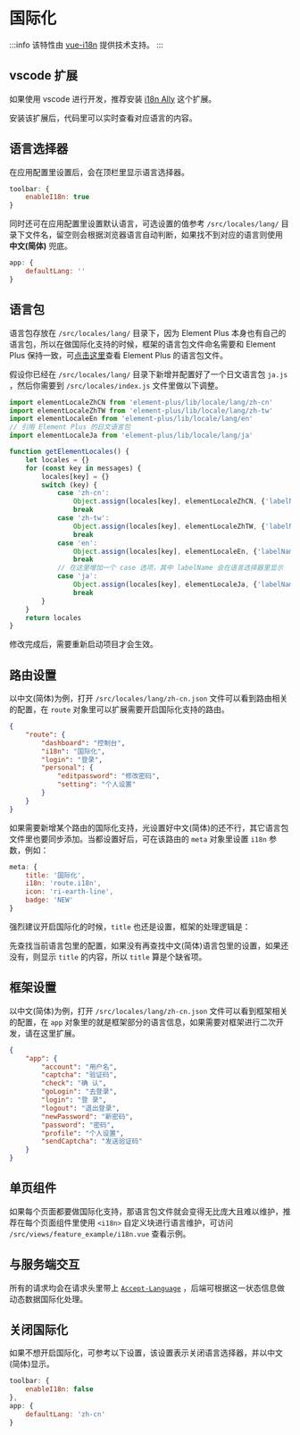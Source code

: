 # 国际化 <sup class="pro-badge" />

:::info
该特性由 [vue-i18n](https://vue-i18n.intlify.dev/) 提供技术支持。
:::

## vscode 扩展

如果使用 vscode 进行开发，推荐安装 [i18n Ally](https://marketplace.visualstudio.com/items?itemName=Lokalise.i18n-ally) 这个扩展。

安装该扩展后，代码里可以实时查看对应语言的内容。

<ZoomImg src="/i18n-ally.png" />

## 语言选择器

在应用配置里设置后，会在顶栏里显示语言选择器。

```js
toolbar: {
    enableI18n: true
}
```

同时还可在应用配置里设置默认语言，可选设置的值参考 `/src/locales/lang/` 目录下文件名，留空则会根据浏览器语言自动判断，如果找不到对应的语言则使用 **中文(简体)** 兜底。

```js
app: {
    defaultLang: ''
}
```

## 语言包

语言包存放在 `/src/locales/lang/` 目录下，因为 Element Plus 本身也有自己的语言包，所以在做国际化支持的时候，框架的语言包文件命名需要和 Element Plus 保持一致，可[点击这里](https://github.com/element-plus/element-plus/tree/dev/packages/locale/lang)查看 Element Plus 的语言包文件。

假设你已经在 `/src/locales/lang/` 目录下新增并配置好了一个日文语言包 `ja.js` ，然后你需要到 `/src/locales/index.js` 文件里做以下调整。

```js {4-5,21-24}
import elementLocaleZhCN from 'element-plus/lib/locale/lang/zh-cn'
import elementLocaleZhTW from 'element-plus/lib/locale/lang/zh-tw'
import elementLocaleEn from 'element-plus/lib/locale/lang/en'
// 引用 Element Plus 的日文语言包
import elementLocaleJa from 'element-plus/lib/locale/lang/ja'

function getElementLocales() {
    let locales = {}
    for (const key in messages) {
        locales[key] = {}
        switch (key) {
            case 'zh-cn':
                Object.assign(locales[key], elementLocaleZhCN, {'labelName': '中文(简体)'})
                break
            case 'zh-tw':
                Object.assign(locales[key], elementLocaleZhTW, {'labelName': '中文(繁體)'})
                break
            case 'en':
                Object.assign(locales[key], elementLocaleEn, {'labelName': 'English'})
                break
			// 在这里增加一个 case 选项，其中 labelName 会在语言选择器里显示
            case 'ja':
                Object.assign(locales[key], elementLocaleJa, {'labelName': '日本語'})
                break
        }
    }
    return locales
}
```

修改完成后，需要重新启动项目才会生效。

## 路由设置

以中文(简体)为例，打开 `/src/locales/lang/zh-cn.json` 文件可以看到路由相关的配置，在 `route` 对象里可以扩展需要开启国际化支持的路由。

```json
{
    "route": {
        "dashboard": "控制台",
        "i18n": "国际化",
        "login": "登录",
        "personal": {
            "editpassword": "修改密码",
            "setting": "个人设置"
        }
    }
}
```

如果需要新增某个路由的国际化支持，光设置好中文(简体)的还不行，其它语言包文件里也要同步添加。当都设置好后，可在该路由的 `meta` 对象里设置 `i18n` 参数，例如：

```js {3}
meta: {
    title: '国际化',
    i18n: 'route.i18n',
    icon: 'ri-earth-line',
    badge: 'NEW'
}
```

强烈建议开启国际化的时候，`title` 也还是设置，框架的处理逻辑是：

先查找当前语言包里的配置，如果没有再查找中文(简体)语言包里的设置，如果还没有，则显示 `title` 的内容，所以 `title` 算是个缺省项。

## 框架设置

以中文(简体)为例，打开 `/src/locales/lang/zh-cn.json` 文件可以看到框架相关的配置，在 `app` 对象里的就是框架部分的语言信息，如果需要对框架进行二次开发，请在这里扩展。

```json
{
    "app": {
        "account": "用户名",
        "captcha": "验证码",
        "check": "确 认",
        "goLogin": "去登录",
        "login": "登 录",
        "logout": "退出登录",
        "newPassword": "新密码",
        "password": "密码",
        "profile": "个人设置",
        "sendCaptcha": "发送验证码"
    }
}
```

## 单页组件

如果每个页面都要做国际化支持，那语言包文件就会变得无比庞大且难以维护，推荐在每个页面组件里使用 `<i18n>` 自定义块进行语言维护，可访问 `/src/views/feature_example/i18n.vue` 查看示例。

## 与服务端交互

所有的请求均会在请求头里带上 [`Accept-Language`](https://developer.mozilla.org/zh-CN/docs/Web/HTTP/Headers/Accept-Language) ，后端可根据这一状态信息做动态数据国际化处理。

## 关闭国际化

如果不想开启国际化，可参考以下设置，该设置表示关闭语言选择器，并以中文(简体)显示。

```js
toolbar: {
    enableI18n: false
},
app: {
    defaultLang: 'zh-cn'
}
```